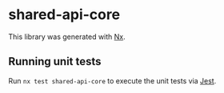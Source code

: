 # shared-api-core

This library was generated with [Nx](https://nx.dev).

## Running unit tests

Run `nx test shared-api-core` to execute the unit tests via [Jest](https://jestjs.io).
